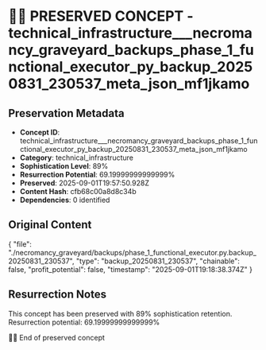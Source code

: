 # 🏴‍☠️ PRESERVED CONCEPT - technical_infrastructure___necromancy_graveyard_backups_phase_1_functional_executor_py_backup_20250831_230537_meta_json_mf1jkamo

## Preservation Metadata
- **Concept ID**: technical_infrastructure___necromancy_graveyard_backups_phase_1_functional_executor_py_backup_20250831_230537_meta_json_mf1jkamo
- **Category**: technical_infrastructure
- **Sophistication Level**: 89%
- **Resurrection Potential**: 69.19999999999999%
- **Preserved**: 2025-09-01T19:57:50.928Z
- **Content Hash**: cfb68c00a8d8c34b
- **Dependencies**: 0 identified

## Original Content

{
  "file": "./necromancy_graveyard/backups/phase_1_functional_executor.py.backup_20250831_230537",
  "type": "backup_20250831_230537",
  "chainable": false,
  "profit_potential": false,
  "timestamp": "2025-09-01T19:18:38.374Z"
}

## Resurrection Notes
This concept has been preserved with 89% sophistication retention.
Resurrection potential: 69.19999999999999%

🏴‍☠️ End of preserved concept